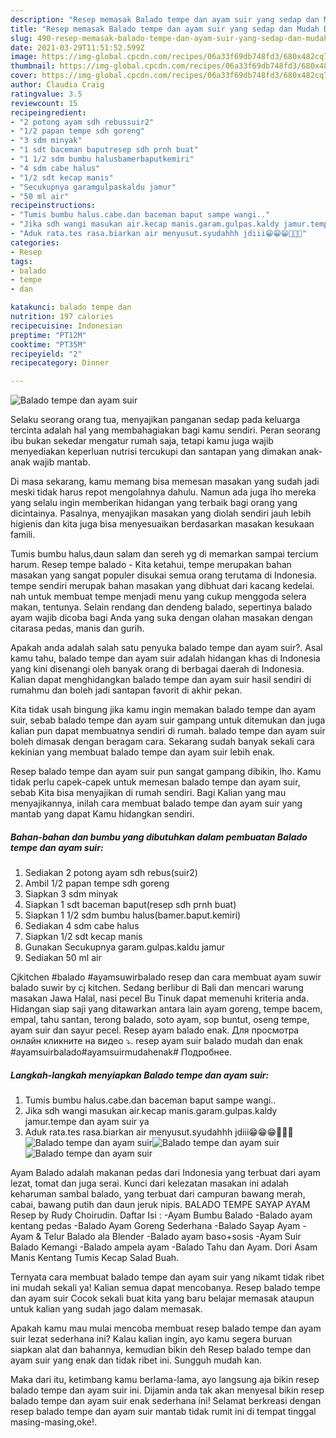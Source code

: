 ```yaml
---
description: "Resep memasak Balado tempe dan ayam suir yang sedap dan Mudah Dibuat"
title: "Resep memasak Balado tempe dan ayam suir yang sedap dan Mudah Dibuat"
slug: 490-resep-memasak-balado-tempe-dan-ayam-suir-yang-sedap-dan-mudah-dibuat
date: 2021-03-29T11:51:52.599Z
image: https://img-global.cpcdn.com/recipes/06a33f69db748fd3/680x482cq70/balado-tempe-dan-ayam-suir-foto-resep-utama.jpg
thumbnail: https://img-global.cpcdn.com/recipes/06a33f69db748fd3/680x482cq70/balado-tempe-dan-ayam-suir-foto-resep-utama.jpg
cover: https://img-global.cpcdn.com/recipes/06a33f69db748fd3/680x482cq70/balado-tempe-dan-ayam-suir-foto-resep-utama.jpg
author: Claudia Craig
ratingvalue: 3.5
reviewcount: 15
recipeingredient:
- "2 potong ayam sdh rebussuir2"
- "1/2 papan tempe sdh goreng"
- "3 sdm minyak"
- "1 sdt baceman baputresep sdh prnh buat"
- "1 1/2 sdm bumbu halusbamerbaputkemiri"
- "4 sdm cabe halus"
- "1/2 sdt kecap manis"
- "Secukupnya garamgulpaskaldu jamur"
- "50 ml air"
recipeinstructions:
- "Tumis bumbu halus.cabe.dan baceman baput sampe wangi.."
- "Jika sdh wangi masukan air.kecap manis.garam.gulpas.kaldy jamur.tempe dan ayam suir ya"
- "Aduk rata.tes rasa.biarkan air menyusut.syudahhh jdiii😁😁😁🤤🤤🤤"
categories:
- Resep
tags:
- balado
- tempe
- dan

katakunci: balado tempe dan 
nutrition: 197 calories
recipecuisine: Indonesian
preptime: "PT12M"
cooktime: "PT35M"
recipeyield: "2"
recipecategory: Dinner

---
```



![Balado tempe dan ayam suir](https://img-global.cpcdn.com/recipes/06a33f69db748fd3/680x482cq70/balado-tempe-dan-ayam-suir-foto-resep-utama.jpg)

Selaku seorang orang tua, menyajikan panganan sedap pada keluarga tercinta adalah hal yang membahagiakan bagi kamu sendiri. Peran seorang ibu bukan sekedar mengatur rumah saja, tetapi kamu juga wajib menyediakan keperluan nutrisi tercukupi dan santapan yang dimakan anak-anak wajib mantab.

Di masa  sekarang, kamu memang bisa memesan masakan yang sudah jadi meski tidak harus repot mengolahnya dahulu. Namun ada juga lho mereka yang selalu ingin memberikan hidangan yang terbaik bagi orang yang dicintainya. Pasalnya, menyajikan masakan yang diolah sendiri jauh lebih higienis dan kita juga bisa menyesuaikan berdasarkan masakan kesukaan famili. 

Tumis bumbu halus,daun salam dan sereh yg di memarkan sampai tercium harum. Resep tempe balado - Kita ketahui, tempe merupakan bahan masakan yang sangat populer disukai semua orang terutama di Indonesia. tempe sendiri merupak bahan masakan yang dibhuat dari kacang kedelai. nah untuk membuat tempe menjadi menu yang cukup menggoda selera makan, tentunya. Selain rendang dan dendeng balado, sepertinya balado ayam wajib dicoba bagi Anda yang suka dengan olahan masakan dengan citarasa pedas, manis dan gurih.

Apakah anda adalah salah satu penyuka balado tempe dan ayam suir?. Asal kamu tahu, balado tempe dan ayam suir adalah hidangan khas di Indonesia yang kini disenangi oleh banyak orang di berbagai daerah di Indonesia. Kalian dapat menghidangkan balado tempe dan ayam suir hasil sendiri di rumahmu dan boleh jadi santapan favorit di akhir pekan.

Kita tidak usah bingung jika kamu ingin memakan balado tempe dan ayam suir, sebab balado tempe dan ayam suir gampang untuk ditemukan dan juga kalian pun dapat membuatnya sendiri di rumah. balado tempe dan ayam suir boleh dimasak dengan beragam cara. Sekarang sudah banyak sekali cara kekinian yang membuat balado tempe dan ayam suir lebih enak.

Resep balado tempe dan ayam suir pun sangat gampang dibikin, lho. Kamu tidak perlu capek-capek untuk memesan balado tempe dan ayam suir, sebab Kita bisa menyajikan di rumah sendiri. Bagi Kalian yang mau menyajikannya, inilah cara membuat balado tempe dan ayam suir yang mantab yang dapat Kamu hidangkan sendiri.

<!--inarticleads1-->

##### Bahan-bahan dan bumbu yang dibutuhkan dalam pembuatan Balado tempe dan ayam suir:

1. Sediakan 2 potong ayam sdh rebus(suir2)
1. Ambil 1/2 papan tempe sdh goreng
1. Siapkan 3 sdm minyak
1. Siapkan 1 sdt baceman baput(resep sdh prnh buat)
1. Siapkan 1 1/2 sdm bumbu halus(bamer.baput.kemiri)
1. Sediakan 4 sdm cabe halus
1. Siapkan 1/2 sdt kecap manis
1. Gunakan Secukupnya garam.gulpas.kaldu jamur
1. Sediakan 50 ml air


Cjkitchen #balado #ayamsuwirbalado resep dan cara membuat ayam suwir balado suwir by cj kitchen. Sedang berlibur di Bali dan mencari warung masakan Jawa Halal, nasi pecel Bu Tinuk dapat memenuhi kriteria anda. Hidangan siap saji yang ditawarkan antara lain ayam goreng, tempe bacem, empal, tahu santan, terong balado, soto ayam, sop buntut, oseng tempe, ayam suir dan sayur pecel. Resep ayam balado enak. Для просмотра онлайн кликните на видео ⤵. resep ayam suir balado mudah dan enak #ayamsuirbalado#ayamsuirmudahenak# Подробнее. 

<!--inarticleads2-->

##### Langkah-langkah menyiapkan Balado tempe dan ayam suir:

1. Tumis bumbu halus.cabe.dan baceman baput sampe wangi..
1. Jika sdh wangi masukan air.kecap manis.garam.gulpas.kaldy jamur.tempe dan ayam suir ya
1. Aduk rata.tes rasa.biarkan air menyusut.syudahhh jdiii😁😁😁🤤🤤🤤
<img src="https://img-global.cpcdn.com/steps/201d26012da1ed1b/160x128cq70/balado-tempe-dan-ayam-suir-langkah-memasak-3-foto.jpg" alt="Balado tempe dan ayam suir"><img src="https://img-global.cpcdn.com/steps/ba0c3e410d1b1514/160x128cq70/balado-tempe-dan-ayam-suir-langkah-memasak-3-foto.jpg" alt="Balado tempe dan ayam suir"><img src="https://img-global.cpcdn.com/steps/8cc84ce4ffff28ad/160x128cq70/balado-tempe-dan-ayam-suir-langkah-memasak-3-foto.jpg" alt="Balado tempe dan ayam suir">

Ayam Balado adalah makanan pedas dari Indonesia yang terbuat dari ayam lezat, tomat dan juga serai. Kunci dari kelezatan masakan ini adalah keharuman sambal balado, yang terbuat dari campuran bawang merah, cabai, bawang putih dan daun jeruk nipis. BALADO TEMPE SAYAP AYAM Resep by Rudy Choirudin. Daftar Isi : -Ayam Bumbu Balado -Balado ayam kentang pedas -Balado Ayam Goreng Sederhana -Balado Sayap Ayam -Ayam &amp; Telur Balado ala Blender -Balado ayam baso+sosis -Ayam Suir Balado Kemangi -Balado ampela ayam -Balado Tahu dan Ayam. Dori Asam Manis Kentang Tumis Kecap Salad Buah. 

Ternyata cara membuat balado tempe dan ayam suir yang nikamt tidak ribet ini mudah sekali ya! Kalian semua dapat mencobanya. Resep balado tempe dan ayam suir Cocok sekali buat kita yang baru belajar memasak ataupun untuk kalian yang sudah jago dalam memasak.

Apakah kamu mau mulai mencoba membuat resep balado tempe dan ayam suir lezat sederhana ini? Kalau kalian ingin, ayo kamu segera buruan siapkan alat dan bahannya, kemudian bikin deh Resep balado tempe dan ayam suir yang enak dan tidak ribet ini. Sungguh mudah kan. 

Maka dari itu, ketimbang kamu berlama-lama, ayo langsung aja bikin resep balado tempe dan ayam suir ini. Dijamin anda tak akan menyesal bikin resep balado tempe dan ayam suir enak sederhana ini! Selamat berkreasi dengan resep balado tempe dan ayam suir mantab tidak rumit ini di tempat tinggal masing-masing,oke!.

